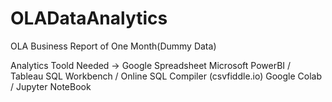 # OLADataAnalytics
OLA Business Report of One Month(Dummy Data)

Analytics Toold Needed ->
Google Spreadsheet 
Microsoft PowerBI / Tableau 
SQL Workbench / Online SQL Compiler (csvfiddle.io)
Google Colab / Jupyter NoteBook 
